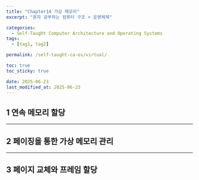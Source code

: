 ```yaml
---
title: "Chapter14 가상 메모리"
excerpt: "혼자 공부하는 컴퓨터 구조 + 운영체제"

categories:
  - Self-Taught Computer Architecture and Operating Systems
tags:
  - [tag1, tag2]

permalink: /self-taught-ca-os/virtual/

toc: true
toc_sticky: true

date: 2025-06-23
last_modified_at: 2025-06-23
---
```



## 1 연속 메모리 할당

***

## 2 페이징을 통한 가상 메모리 관리

***

## 3 페이지 교체와 프레임 할당


